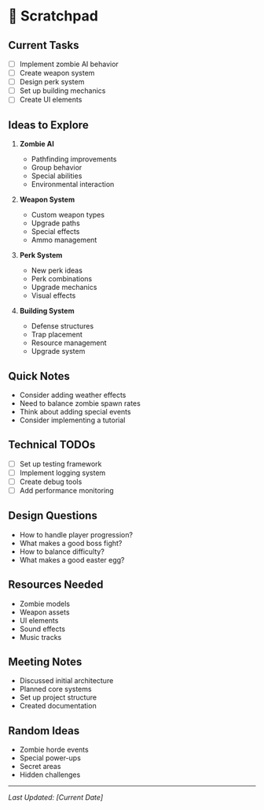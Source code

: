 # 📝 Scratchpad

## Current Tasks
- [ ] Implement zombie AI behavior
- [ ] Create weapon system
- [ ] Design perk system
- [ ] Set up building mechanics
- [ ] Create UI elements

## Ideas to Explore
1. **Zombie AI**
   - Pathfinding improvements
   - Group behavior
   - Special abilities
   - Environmental interaction

2. **Weapon System**
   - Custom weapon types
   - Upgrade paths
   - Special effects
   - Ammo management

3. **Perk System**
   - New perk ideas
   - Perk combinations
   - Upgrade mechanics
   - Visual effects

4. **Building System**
   - Defense structures
   - Trap placement
   - Resource management
   - Upgrade system

## Quick Notes
- Consider adding weather effects
- Need to balance zombie spawn rates
- Think about adding special events
- Consider implementing a tutorial

## Technical TODOs
- [ ] Set up testing framework
- [ ] Implement logging system
- [ ] Create debug tools
- [ ] Add performance monitoring

## Design Questions
- How to handle player progression?
- What makes a good boss fight?
- How to balance difficulty?
- What makes a good easter egg?

## Resources Needed
- Zombie models
- Weapon assets
- UI elements
- Sound effects
- Music tracks

## Meeting Notes
- Discussed initial architecture
- Planned core systems
- Set up project structure
- Created documentation

## Random Ideas
- Zombie horde events
- Special power-ups
- Secret areas
- Hidden challenges

---

*Last Updated: [Current Date]* 